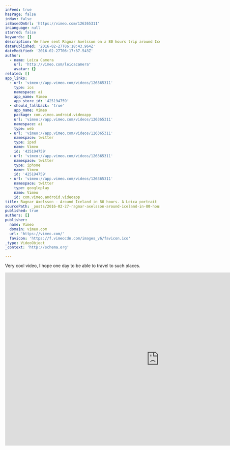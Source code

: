 ```yaml
---
inFeed: true
hasPage: false
inNav: false
isBasedOnUrl: 'https://vimeo.com/126365311'
inLanguage: null
starred: false
keywords: []
description: We have sent Ragnar Axelsson on a 80 hours trip around Iceland with a Leica Monochrom (Typ 246) as he came back we made this short feature to collect his views.
datePublished: '2016-02-27T06:18:43.964Z'
dateModified: '2016-02-27T06:17:37.543Z'
author:
  - name: Leica Camera
    url: 'http://vimeo.com/leicacamera'
    avatar: {}
related: []
app_links:
  - url: 'vimeo://app.vimeo.com/videos/126365311'
    type: ios
    namespace: ai
    app_name: Vimeo
    app_store_id: '425194759'
  - should_fallback: 'true'
    app_name: Vimeo
    package: com.vimeo.android.videoapp
    url: 'vimeo://app.vimeo.com/videos/126365311'
    namespace: ai
    type: web
  - url: 'vimeo://app.vimeo.com/videos/126365311'
    namespace: twitter
    type: ipad
    name: Vimeo
    id: '425194759'
  - url: 'vimeo://app.vimeo.com/videos/126365311'
    namespace: twitter
    type: iphone
    name: Vimeo
    id: '425194759'
  - url: 'vimeo://app.vimeo.com/videos/126365311'
    namespace: twitter
    type: googleplay
    name: Vimeo
    id: com.vimeo.android.videoapp
title: Ragnar Axelsson - Around Iceland in 80 hours. A Leica portrait
sourcePath: _posts/2016-02-27-ragnar-axelsson-around-iceland-in-80-hours-a-leica-portra.md
published: true
authors: []
publisher:
  name: Vimeo
  domain: vimeo.com
  url: 'https://vimeo.com/'
  favicon: 'https://f.vimeocdn.com/images_v6/favicon.ico'
_type: VideoObject
_context: 'http://schema.org'

---
```

Very cool video, I hope one day to be able to travel to such places. 

<iframe src="https://cdn.embedly.com/widgets/media.html?src=https%3A%2F%2Fplayer.vimeo.com%2Fvideo%2F126365311&amp;url=https%3A%2F%2Fvimeo.com%2F126365311&amp;image=http%3A%2F%2Fi.vimeocdn.com%2Fvideo%2F516780575_1280.jpg&amp;key=b7d04c9b404c499eba89ee7072e1c4f7&amp;type=text%2Fhtml&amp;schema=vimeo" width="1000" height="563" scrolling="no" frameborder="0" allowfullscreen="allowfullscreen" style=""></iframe>